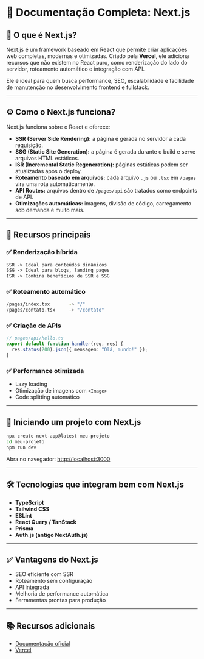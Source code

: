 # 📘 Documentação Completa: Next.js

## 🧠 O que é Next.js?

Next.js é um framework baseado em React que permite criar aplicações web completas, modernas e otimizadas. Criado pela **Vercel**, ele adiciona recursos que não existem no React puro, como renderização do lado do servidor, roteamento automático e integração com API.

Ele é ideal para quem busca performance, SEO, escalabilidade e facilidade de manutenção no desenvolvimento frontend e fullstack.

---

## ⚙️ Como o Next.js funciona?

Next.js funciona sobre o React e oferece:

- **SSR (Server Side Rendering):** a página é gerada no servidor a cada requisição.
- **SSG (Static Site Generation):** a página é gerada durante o build e serve arquivos HTML estáticos.
- **ISR (Incremental Static Regeneration):** páginas estáticas podem ser atualizadas após o deploy.
- **Roteamento baseado em arquivos:** cada arquivo `.js` ou `.tsx` em `/pages` vira uma rota automaticamente.
- **API Routes:** arquivos dentro de `/pages/api` são tratados como endpoints de API.
- **Otimizações automáticas:** imagens, divisão de código, carregamento sob demanda e muito mais.

---

## 🧩 Recursos principais

### ✅ Renderização híbrida

```txt
SSR -> Ideal para conteúdos dinâmicos
SSG -> Ideal para blogs, landing pages
ISR -> Combina benefícios de SSR e SSG
```

### ✅ Roteamento automático

```bash
/pages/index.tsx       -> "/"
/pages/contato.tsx     -> "/contato"
```

### ✅ Criação de APIs

```ts
// pages/api/hello.ts
export default function handler(req, res) {
  res.status(200).json({ mensagem: "Olá, mundo!" });
}
```

### ✅ Performance otimizada

- Lazy loading
- Otimização de imagens com `<Image>`
- Code splitting automático

---

## 🚀 Iniciando um projeto com Next.js

```bash
npx create-next-app@latest meu-projeto
cd meu-projeto
npm run dev
```

Abra no navegador: [http://localhost:3000](http://localhost:3000)

---

## 🛠️ Tecnologias que integram bem com Next.js

- **TypeScript**
- **Tailwind CSS**
- **ESLint**
- **React Query / TanStack**
- **Prisma**
- **Auth.js (antigo NextAuth.js)**

---

## ✅ Vantagens do Next.js

- SEO eficiente com SSR
- Roteamento sem configuração
- API integrada
- Melhoria de performance automática
- Ferramentas prontas para produção

---

## 📚 Recursos adicionais

- [Documentação oficial](https://nextjs.org/docs)
- [Vercel](https://vercel.com)